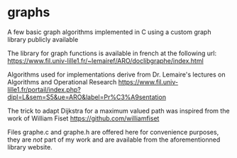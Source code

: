 # graphs
A few basic graph algorithms implemented in C using a custom graph library publicly available

The library for graph functions is available in french at the following url:
https://www.fil.univ-lille1.fr/~lemairef/ARO/doclibgraphe/index.html

Algorithms used for implementations derive from Dr. Lemaire's lectures on Algorithms and Operational Research
https://www.fil.univ-lille1.fr/portail/index.php?dipl=L&sem=S5&ue=ARO&label=Pr%C3%A9sentation

The trick to adapt Dijkstra for a maximum valued path was inspired from the work of William Fiset 
https://github.com/williamfiset

Files graphe.c and graphe.h are offered here for convenience purposes, they are *not* part of my work and are available from the aforementionned library website.
